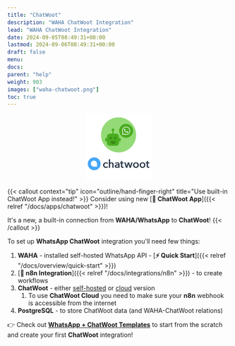 ```yaml
---
title: "ChatWoot"
description: "WAHA ChatWoot Integration"
lead: "WAHA ChatWoot Integration"
date: 2024-09-05T08:49:31+00:00
lastmod: 2024-09-06T08:49:31+00:00
draft: false
menu:
docs:
parent: "help"
weight: 903
images: ["waha-chatwoot.png"]
toc: true
---
```


<p align="center">
  <img src="/images/chatwoot/waha-chatwoot.png" style="width: 150px">
</p>

{{< callout context="tip" icon="outline/hand-finger-right" title="Use built-in ChatWoot App instead!" >}}
Consider using new
[**🧩 ChatWoot App**]({{< relref "/docs/apps/chatwoot" >}})!

It's a new, a built-in connection from **WAHA/WhatsApp** to **ChatWoot**!
{{< /callout >}}

To set up **WhatsApp ChatWoot** integration you'll need few things:

1. **WAHA** - installed self-hosted WhatsApp API - [**⚡ Quick Start**]({{< relref "/docs/overview/quick-start" >}})
2. [**🔌 n8n Integration**]({{< relref "/docs/integrations/n8n" >}}) - to create workflows
3. **ChatWoot** - either [self-hosted](https://www.chatwoot.com/docs/self-hosted) or [cloud](https://app.chatwoot.com/) version
   1. To use **ChatWoot Cloud** you need to make sure your **n8n** webhook is accessible from the internet
4. **PostgreSQL** - to store ChatWoot data (and WAHA-ChatWoot relations)

👉 Check out [**WhatsApp + ChatWoot Templates**](https://waha-n8n-templates.devlike.pro/chatwoot/)
to start from the scratch and create your first **ChatWoot** integration!
